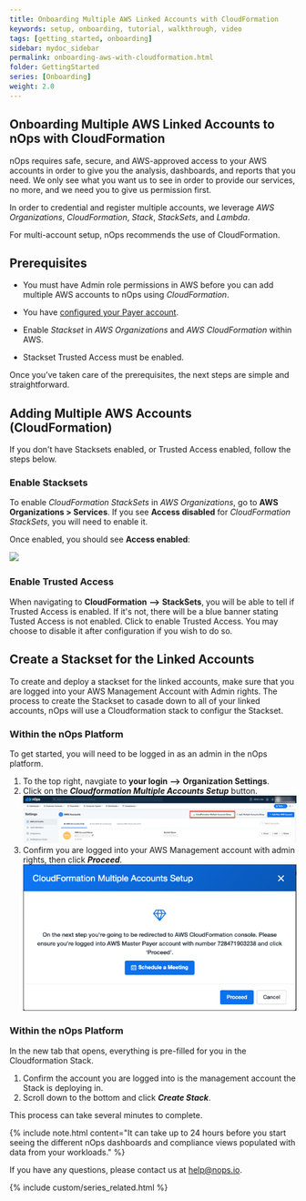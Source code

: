 ```yaml
---
title: Onboarding Multiple AWS Linked Accounts with CloudFormation
keywords: setup, onboarding, tutorial, walkthrough, video
tags: [getting_started, onboarding]
sidebar: mydoc_sidebar
permalink: onboarding-aws-with-cloudformation.html
folder: GettingStarted
series: [Onboarding]
weight: 2.0
---
```



## Onboarding Multiple AWS Linked Accounts to nOps with CloudFormation ##

nOps requires safe, secure, and AWS-approved access to your AWS accounts in order to give you the analysis, dashboards, and reports that you need. We only see what you want us to see in order to provide our services, no more, and we need you to give us permission first.

In order to credential and register multiple accounts, we leverage _AWS Organizations_, _CloudFormation_, _Stack_, _StackSets_, and _Lambda_.

For multi-account setup, nOps recommends the use of CloudFormation.

<!--
**Watch the video on how to configure linked accounts with CloudFormation:** 

{% include video.html content="https://nops-docs-vids.s3.amazonaws.com/nOps-cloud-formation-stackset.mp4" vidclass="vid800600" vidwidth="100%" vidheight="100%" %}
-->



## Prerequisites ##

*   You must have Admin role permissions in AWS before you can add multiple AWS accounts to nOps using _CloudFormation_.

*   You have [configured your Payer account](onboarding-aws-with-automatic-setup).

*   Enable _Stackset_ in _AWS Organizations_ and _AWS CloudFormation_ within AWS.

*   Stackset Trusted Access must be enabled.
    

Once you’ve taken care of the prerequisites, the next steps are simple and straightforward.

## Adding Multiple AWS Accounts (CloudFormation) ##

If you don't have Stacksets enabled, or Trusted Access enabled, follow the steps below.

### Enable Stacksets ###

To enable _CloudFormation StackSets_ in _AWS Organizations_, go to **AWS Organizations > Services**. If you see **Access disabled** for _CloudFormation StackSets_, you will need to enable it.

Once enabled, you should see **Access enabled**:

![](https://nops-help-site-assets.s3.amazonaws.com/images/gettingstarted/gs-aws-cloudformation-enabled.png)


### Enable Trusted Access ###
When navigating to **CloudFormation** **-->** **StackSets**, you will be able to tell if Trusted Access is enabled.  If it's not, there will be a blue banner stating Tusted Access is not enabled.  Click to enable Trusted Access.  You may choose to disable it after configuration if you wish to do so.


## Create a Stackset for the Linked Accounts ##

To create and deploy a stackset for the linked accounts, make sure that you are logged into your AWS Management Account with Admin rights. The process to create the Stackset to casade down to all of your linked accounts, nOps will use a Cloudformation stack to configur the Stackset.

### Within the nOps Platform ###
To get started, you will need to be logged in as an admin in the nOps platform.

1. To the top right, navgiate to **your login** **-->** **Organization Settings**.
1. Click on the **_Cloudformation Multiple Accounts Setup_** button.
    ![](/tmpimg/CF-multiple-menu.png)
1. Confirm you are logged into your AWS Management account with admin rights, then click **_Proceed_**.
    ![](/tmpimg/cfmas_proceed.png)

### Within the nOps Platform ###
In the new tab that opens, everything is pre-filled for you in the Cloudformation Stack.  
1. Confirm the account you are logged into is the management account the Stack is deploying in.
1. Scroll down to the bottom and click **_Create Stack_**.

This process can take several minutes to complete.


{% include note.html content="It can take up to 24 hours before you start seeing the different nOps dashboards and compliance views populated with data from your workloads." %}

If you have any questions, please contact us at [help@nops.io](mailto:help@nops.io).



{% include custom/series_related.html %}